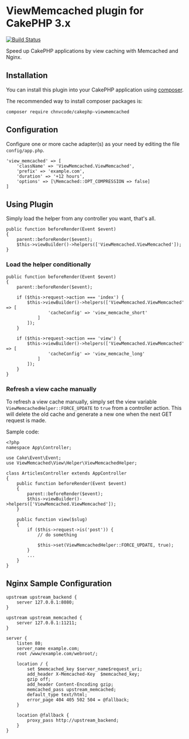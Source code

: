 # ViewMemcached plugin for CakePHP 3.x

[![Build Status](https://travis-ci.org/chnvcode/cakephp-viewmemcached.svg?branch=master)](https://travis-ci.org/chnvcode/cakephp-viewmemcached)

Speed up CakePHP applications by view caching with Memcached and Nginx.

## Installation

You can install this plugin into your CakePHP application using [composer](http://getcomposer.org).

The recommended way to install composer packages is:

```
composer require chnvcode/cakephp-viewmemcached
```

## Configuration

Configure one or more cache adapter(s) as your need by editing the file `config/app.php`.

```
'view_memcached' => [
    'className' => 'ViewMemcached.ViewMemcached',
    'prefix' => 'example.com',
    'duration' => '+12 hours',
    'options' => [\Memcached::OPT_COMPRESSION => false]
]
```

## Using Plugin

Simply load the helper from any controller you want, that's all.

```
public function beforeRender(Event $event)
{
    parent::beforeRender($event);
    $this->viewBuilder()->helpers(['ViewMemcached.ViewMemcached']);
}
```

### Load the helper conditionally

```
public function beforeRender(Event $event)
{
    parent::beforeRender($event);

    if ($this->request->action === 'index') {
        $this->viewBuilder()->helpers(['ViewMemcached.ViewMemcached' => [
                'cacheConfig' => 'view_memcache_short'
            ]
        ]);
    }

    if ($this->request->action === 'view') {
        $this->viewBuilder()->helpers(['ViewMemcached.ViewMemcached' => [
                'cacheConfig' => 'view_memcache_long'
            ]
        ]);
    }
}
```
### Refresh a view cache manually

To refresh a view cache manually, simply set the view variable `ViewMemcachedHelper::FORCE_UPDATE` to `true` from a controller action.
This will delete the old cache and generate a new one when the next GET request is made.

Sample code:

```
<?php
namespace App\Controller;

use Cake\Event\Event;
use ViewMemcached\View\Helper\ViewMemcachedHelper;

class ArticlesController extends AppController
{
    public function beforeRender(Event $event)
    {
        parent::beforeRender($event);
        $this->viewBuilder()->helpers(['ViewMemcached.ViewMemcached']);
    }    

    public function view($slug)
    { 
        if ($this->request->is('post')) {
            // do something

            $this->set(ViewMemcachedHelper::FORCE_UPDATE, true);
        }
        ...
    }
}
```

## Nginx Sample Configuration

```
upstream upstream_backend {
    server 127.0.0.1:8080;
}

upstream upstream_memcached {
    server 127.0.0.1:11211;
}

server {
    listen 80;
    server_name example.com;
    root /www/example.com/webroot/;

    location / {
        set $memcached_key $server_name$request_uri;
        add_header X-Memcached-Key  $memcached_key;
        gzip off;
        add_header Content-Encoding gzip;
        memcached_pass upstream_memcached;
        default_type text/html;
        error_page 404 405 502 504 = @fallback;
    }

    location @fallback {
        proxy_pass http://upstream_backend;
    }
}
```
